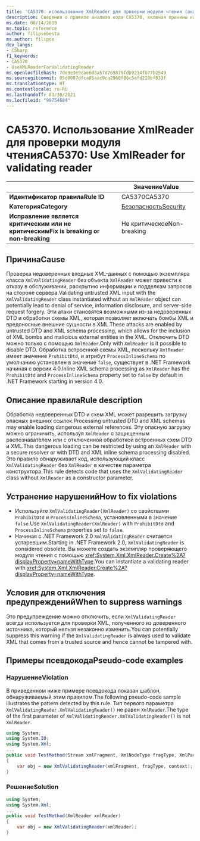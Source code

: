 ```yaml
---
title: 'CA5370: использование XmlReader для проверки модуля чтения (анализ кода)'
description: Сведения о правиле анализа кода CA5370, включая причины нарушений и способы их устранения, а также условия отключения правила.
ms.date: 08/14/2019
ms.topic: reference
author: filipsebesta
ms.author: filipse
dev_langs:
- CSharp
f1_keywords:
- CA5370
- UseXMLReaderForValidatingReader
ms.openlocfilehash: 7de9e3e9cae6d3a57d769879fdb9214fb77b2549
ms.sourcegitcommit: 05d0087dfca85aac9ca2960f86c5efd218bf833f
ms.translationtype: HT
ms.contentlocale: ru-RU
ms.lasthandoff: 03/30/2021
ms.locfileid: "99754684"
---
```

# <a name="ca5370-use-xmlreader-for-validating-reader"></a><span data-ttu-id="52e78-103">CA5370. Использование XmlReader для проверки модуля чтения</span><span class="sxs-lookup"><span data-stu-id="52e78-103">CA5370: Use XmlReader for validating reader</span></span>

| | <span data-ttu-id="52e78-104">Значение</span><span class="sxs-lookup"><span data-stu-id="52e78-104">Value</span></span> |
|-|-|
| <span data-ttu-id="52e78-105">**Идентификатор правила**</span><span class="sxs-lookup"><span data-stu-id="52e78-105">**Rule ID**</span></span> |<span data-ttu-id="52e78-106">CA5370</span><span class="sxs-lookup"><span data-stu-id="52e78-106">CA5370</span></span>|
| <span data-ttu-id="52e78-107">**Категория**</span><span class="sxs-lookup"><span data-stu-id="52e78-107">**Category**</span></span> |[<span data-ttu-id="52e78-108">Безопасность</span><span class="sxs-lookup"><span data-stu-id="52e78-108">Security</span></span>](security-warnings.md)|
| <span data-ttu-id="52e78-109">**Исправление является критическим или не критическим**</span><span class="sxs-lookup"><span data-stu-id="52e78-109">**Fix is breaking or non-breaking**</span></span> |<span data-ttu-id="52e78-110">Не критическое</span><span class="sxs-lookup"><span data-stu-id="52e78-110">Non-breaking</span></span>|

## <a name="cause"></a><span data-ttu-id="52e78-111">Причина</span><span class="sxs-lookup"><span data-stu-id="52e78-111">Cause</span></span>

<span data-ttu-id="52e78-112">Проверка недоверенных входных XML-данных с помощью экземпляра класса `XmlValidatingReader` без объекта `XmlReader` может привести к отказу в обслуживании, раскрытию информации и подделкам запросов на стороне сервера.</span><span class="sxs-lookup"><span data-stu-id="52e78-112">Validating untrusted XML input with the `XmlValidatingReader` class instantiated without an `XmlReader` object can potentially lead to denial of service, information disclosure, and server-side request forgery.</span></span> <span data-ttu-id="52e78-113">Эти атаки становятся возможными из-за недоверенных DTD и обработки схемы XML, которая позволяет включать бомбы XML и вредоносные внешние сущности в XML.</span><span class="sxs-lookup"><span data-stu-id="52e78-113">These attacks are enabled by untrusted DTD and XML schema processing, which allows for the inclusion of XML bombs and malicious external entities in the XML.</span></span> <span data-ttu-id="52e78-114">Отключить DTD можно только с помощью `XmlReader`.</span><span class="sxs-lookup"><span data-stu-id="52e78-114">Only with `XmlReader` is it possible to disable DTD.</span></span> <span data-ttu-id="52e78-115">Обработка встроенной схемы XML, поскольку `XmlReader` имеет значение `ProhibitDtd`, и атрибут `ProcessInlineSchema` по умолчанию установлен в значение `false`, существует в .NET Framework начиная с версии 4.0.</span><span class="sxs-lookup"><span data-stu-id="52e78-115">Inline XML schema processing as `XmlReader` has the `ProhibitDtd` and `ProcessInlineSchema` property set to `false` by default in .NET Framework starting in version 4.0.</span></span>

## <a name="rule-description"></a><span data-ttu-id="52e78-116">Описание правила</span><span class="sxs-lookup"><span data-stu-id="52e78-116">Rule description</span></span>

<span data-ttu-id="52e78-117">Обработка недоверенных DTD и схем XML может разрешить загрузку опасных внешних ссылок.</span><span class="sxs-lookup"><span data-stu-id="52e78-117">Processing untrusted DTD and XML schemas may enable loading dangerous external references.</span></span> <span data-ttu-id="52e78-118">Эту опасную загрузку можно ограничить, используя `XmlReader` с защищенным распознавателем или с отключенной обработкой встроенных схем DTD и XML.</span><span class="sxs-lookup"><span data-stu-id="52e78-118">This dangerous loading can be restricted by using an `XmlReader` with a secure resolver or with DTD and XML inline schema processing disabled.</span></span> <span data-ttu-id="52e78-119">Это правило обнаруживает код, использующий класс `XmlValidatingReader` без `XmlReader` в качестве параметра конструктора.</span><span class="sxs-lookup"><span data-stu-id="52e78-119">This rule detects code that uses the `XmlValidatingReader` class without `XmlReader` as a constructor parameter.</span></span>

## <a name="how-to-fix-violations"></a><span data-ttu-id="52e78-120">Устранение нарушений</span><span class="sxs-lookup"><span data-stu-id="52e78-120">How to fix violations</span></span>

- <span data-ttu-id="52e78-121">Используйте `XmlValidatingReader(XmlReader)` со свойствами `ProhibitDtd` и `ProcessInlineSchema`, установленными в значение `false`.</span><span class="sxs-lookup"><span data-stu-id="52e78-121">Use `XmlValidatingReader(XmlReader)` with `ProhibitDtd` and `ProcessInlineSchema` properties set to `false`.</span></span>
- <span data-ttu-id="52e78-122">Начиная с .NET Framework 2.0 `XmlValidatingReader` считается устаревшим.</span><span class="sxs-lookup"><span data-stu-id="52e78-122">Starting in .NET Framework 2.0, `XmlValidatingReader` is considered obsolete.</span></span> <span data-ttu-id="52e78-123">Вы можете создать экземпляр проверяющего модуля чтения с помощью <xref:System.Xml.XmlReader.Create%2A?displayProperty=nameWithType>.</span><span class="sxs-lookup"><span data-stu-id="52e78-123">You can instantiate a validating reader with <xref:System.Xml.XmlReader.Create%2A?displayProperty=nameWithType>.</span></span>

## <a name="when-to-suppress-warnings"></a><span data-ttu-id="52e78-124">Условия для отключения предупреждений</span><span class="sxs-lookup"><span data-stu-id="52e78-124">When to suppress warnings</span></span>

<span data-ttu-id="52e78-125">Это предупреждение можно отключить, если `XmlValidatingReader` всегда используется для проверки XML, полученного из доверенного источника, который нельзя незаконно изменить.</span><span class="sxs-lookup"><span data-stu-id="52e78-125">You can potentially suppress this warning if the `XmlValidatingReader` is always used to validate XML that comes from a trusted source and hence cannot be tampered with.</span></span>

## <a name="pseudo-code-examples"></a><span data-ttu-id="52e78-126">Примеры псевдокода</span><span class="sxs-lookup"><span data-stu-id="52e78-126">Pseudo-code examples</span></span>

### <a name="violation"></a><span data-ttu-id="52e78-127">Нарушение</span><span class="sxs-lookup"><span data-stu-id="52e78-127">Violation</span></span>

<span data-ttu-id="52e78-128">В приведенном ниже примере псевдокода показан шаблон, обнаруживаемый этим правилом.</span><span class="sxs-lookup"><span data-stu-id="52e78-128">The following pseudo-code sample illustrates the pattern detected by this rule.</span></span>
<span data-ttu-id="52e78-129">Тип первого параметра `XmlValidatingReader.XmlValidatingReader()` не равен `XmlReader`.</span><span class="sxs-lookup"><span data-stu-id="52e78-129">The type of the first parameter of `XmlValidatingReader.XmlValidatingReader()` is not `XmlReader`.</span></span>

```csharp
using System;
using System.IO;
using System.Xml;
...
public void TestMethod(Stream xmlFragment, XmlNodeType fragType, XmlParserContext context)
{
    var obj = new XmlValidatingReader(xmlFragment, fragType, context);
}
```

### <a name="solution"></a><span data-ttu-id="52e78-130">Решение</span><span class="sxs-lookup"><span data-stu-id="52e78-130">Solution</span></span>

```csharp
using System;
using System.Xml;
...
public void TestMethod(XmlReader xmlReader)
{
    var obj = new XmlValidatingReader(xmlReader);
}
```
